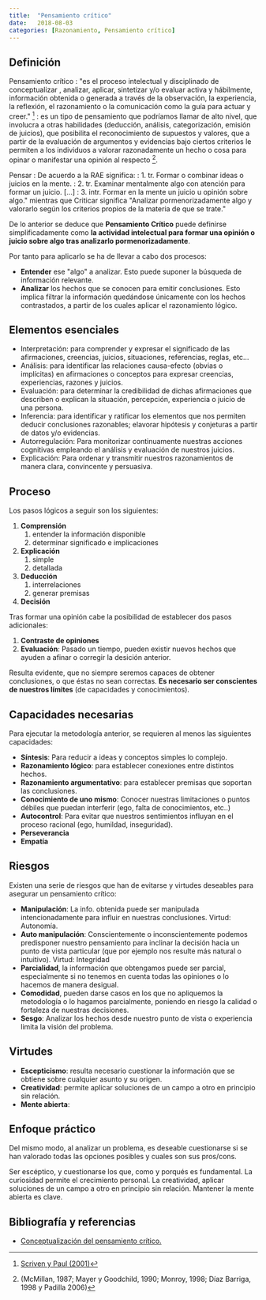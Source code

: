 ```yaml
---
title:  "Pensamiento crítico"
date:   2018-08-03
categories: [Razonamiento, Pensamiento crítico]
---
```


## Definición

Pensamiento crítico
:  "es el proceso intelectual y disciplinado de conceptualizar , analizar, aplicar, sintetizar y/o  evaluar activa y hábilmente, información obtenida o generada a través de la observación, la experiencia, la reflexión, el razonamiento o la  comunicación como la guía para actuar y creer." [^1]
: es un tipo de pensamiento que podríamos llamar de alto nivel, que involucra a otras habilidades (deducción, análisis, categorización, emisión de juicios), que posibilita el reconocimiento de supuestos y valores, que a partir de la evaluación de argumentos y evidencias bajo ciertos criterios le permiten a los individuos a valorar razonadamente un hecho o cosa para opinar o manifestar una opinión al respecto [^2].

Pensar
: De acuerdo a la RAE significa:
: 1. tr. Formar o combinar ideas o juicios en la mente.
: 2. tr. Examinar mentalmente algo con atención para formar un juicio. [...]
: 3. intr. Formar en la mente un juicio u opinión sobre algo." mientras  que Criticar significa "Analizar pormenorizadamente algo y valorarlo  según los criterios propios de la materia de que se trate."

De lo anterior se deduce que **Pensamiento Crítico** puede definirse  simplificadamente como **la actividad intelectual para formar una opinión o juicio sobre algo tras  analizarlo pormenorizadamente**.

Por tanto para aplicarlo se ha de llevar a cabo dos procesos:

- **Entender** ese "algo" a analizar. Esto puede suponer la búsqueda de información relevante.
- **Analizar** los hechos que se conocen para emitir conclusiones.  Esto implica filtrar la información quedándose únicamente con los hechos contrastados, a partir de los cuales aplicar el razonamiento lógico.

## Elementos esenciales

- Interpretación: para comprender y expresar el significado de las afirmaciones,  creencias, juicios, situaciones, referencias, reglas, etc...
- Análisis: para identificar las relaciones causa-efecto (obvias o  implícitas) en afirmaciones o conceptos para expresar creencias,  experiencias, razones y juicios.
- Evaluación: para determinar la credibilidad de dichas afirmaciones  que describen o explican la situación, percepción, experiencia o juicio  de una persona.
- Inferencia: para identificar y ratificar los elementos que nos  permiten deducir conclusiones razonables; elavorar hipótesis y  conjeturas a partir de datos y/o evidencias.
- Autorregulación: Para monitorizar continuamente nuestras acciones  cognitivas empleando el análisis y evaluación de nuestros juicios.
- Explicación: Para ordenar y transmitir nuestros razonamientos de manera clara, convincente y persuasiva.

## Proceso

Los pasos lógicos a seguir son los siguientes:

1. **Comprensión**
   1. entender la información disponible
   2. determinar significado e implicaciones
2. **Explicación**
   1. simple
   2. detallada
3. **Deducción**
   1. interrelaciones
   2. generar premisas
4. **Decisión**

Tras formar una opinión cabe la posibilidad de establecer dos pasos adicionales:

1. **Contraste de opiniones**
2. **Evaluación**: Pasado un tiempo, pueden existir nuevos hechos que ayuden a afinar o corregir la desición anterior.

Resulta evidente, que no siempre seremos capaces de obtener conclusiones, o que éstas no sean correctas. **Es necesario ser conscientes de nuestros límites** (de capacidades y conocimientos).

## Capacidades necesarias

Para ejecutar la metodología anterior, se requieren al menos las siguientes capacidades:

- **Síntesis**: Para reducir a ideas y conceptos simples lo complejo.
- **Razonamiento lógico**: para establecer conexiones entre distintos hechos.
- **Razonamiento argumentativo**: para establecer premisas que soportan las conclusiones.
- **Conocimiento de uno mismo**: Conocer nuestras limitaciones o puntos débiles que puedan interferir (ego, falta de conocimientos, etc..)
- **Autocontrol**: Para evitar que nuestros sentimientos influyan en el proceso racional (ego, humildad, inseguridad).
- **Perseverancia**
- **Empatía**

## Riesgos

Existen una serie de riesgos que han de evitarse y virtudes deseables para asegurar un pensamiento crítico:

- **Manipulación**: La info. obtenida puede ser manipulada intencionadamente para influir en nuestras conclusiones. Virtud: Autonomía.
- **Auto manipulación**: Conscientemente o inconscientemente podemos  predisponer nuestro pensamiento para inclinar la decisión hacia un punto  de vista particular (que por ejemplo nos resulte más natural o  intuitivo). Virtud: Integridad
- **Parcialidad**, la información que obtengamos puede ser parcial, especialmente si no tenemos en cuenta todas las opiniones o lo hacemos  de manera desigual.
- **Comodidad**, pueden darse casos en los que no apliquemos la  metodología o lo hagamos parcialmente, poniendo en riesgo la calidad o  fortaleza de nuestras decisiones.
- **Sesgo**: Analizar los hechos desde nuestro punto de vista o experiencia limita la visión del problema.

## Virtudes

- **Escepticismo**: resulta necesario cuestionar la información que se obtiene sobre cualquier asunto y su origen.
- **Creatividad**: permite aplicar soluciones de un campo a otro en principio sin relación.
- **Mente abierta**:

## Enfoque práctico

Del mismo modo, al analizar un problema, es deseable cuestionarse si se han valorado todas las opciones posibles y cuales son sus pros/cons.

Ser escéptico, y cuestionarse los que, como y porqués es  fundamental. La curiosidad permite el crecimiento personal. La  creatividad, aplicar soluciones de un campo a otro en principio sin  relación. Mantener la mente abierta es clave.

## Bibliografía y referencias

- [Conceptualización del pensamiento crítico.](http://www.ruv.itesm.mx/convenio/tabasco/oas/pc/tema_1/homedoc.htm)

[^1]: [Scriven y Paul (2001)](http://google.com)
[^2]:(McMillan, 1987; Mayer y  Goodchild, 1990; Monroy, 1998; Díaz Barriga, 1998 y Padilla 2006)
